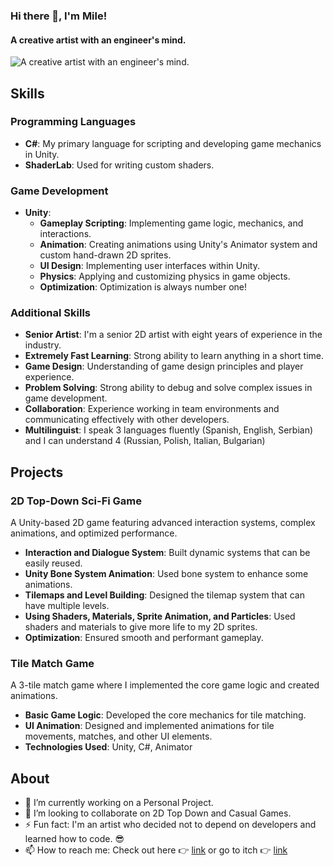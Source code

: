 ### Hi there 👋, I'm Mile!  
#### A creative artist with an engineer's mind.
![A creative artist with an engineer's mind.]([(https://img.itch.zone/aW1nLzE2NTE4ODU4LmpwZw==/original/rKL5H9.jpg)])

## Skills

### Programming Languages
- **C#**: My primary language for scripting and developing game mechanics in Unity.
- **ShaderLab**: Used for writing custom shaders.

### Game Development
- **Unity**: 
  - **Gameplay Scripting**: Implementing game logic, mechanics, and interactions.
  - **Animation**: Creating animations using Unity's Animator system and custom hand-drawn 2D sprites.
  - **UI Design**: Implementing user interfaces within Unity.
  - **Physics**: Applying and customizing physics in game objects.
  - **Optimization**: Optimization is always number one!

### Additional Skills
- **Senior Artist**: I'm a senior 2D artist with eight years of experience in the industry.
- **Extremely Fast Learning**: Strong ability to learn anything in a short time.
- **Game Design**: Understanding of game design principles and player experience.
- **Problem Solving**: Strong ability to debug and solve complex issues in game development.
- **Collaboration**: Experience working in team environments and communicating effectively with other developers.
- **Multilinguist**: I speak 3 languages fluently (Spanish, English, Serbian) and I can understand 4 (Russian, Polish, Italian, Bulgarian)

## Projects

### 2D Top-Down Sci-Fi Game
A Unity-based 2D game featuring advanced interaction systems, complex animations, and optimized performance.

- **Interaction and Dialogue System**: Built dynamic systems that can be easily reused.
- **Unity Bone System Animation**: Used bone system to enhance some animations.
- **Tilemaps and Level Building**: Designed the tilemap system that can have multiple levels.
- **Using Shaders, Materials, Sprite Animation, and Particles**: Used shaders and materials to give more life to my 2D sprites.
- **Optimization**: Ensured smooth and performant gameplay.

### Tile Match Game
A 3-tile match game where I implemented the core game logic and created animations.

- **Basic Game Logic**: Developed the core mechanics for tile matching.
- **UI Animation**: Designed and implemented animations for tile movements, matches, and other UI elements.
- **Technologies Used**: Unity, C#, Animator

## About

- 🔭 I’m currently working on a Personal Project.
- 👯 I’m looking to collaborate on 2D Top Down and Casual Games. 
- ⚡ Fun fact: I'm an artist who decided not to depend on developers and learned how to code. 😎 
- 📫 How to reach me: Check out here 👉 [link](http://milemicic.com)  or go to itch 👉 [link](https://nk0o0.itch.io)

